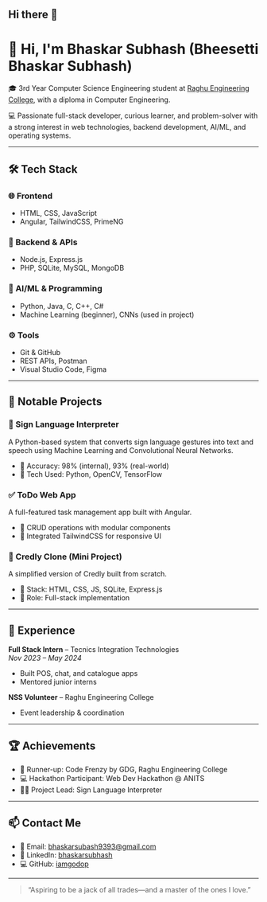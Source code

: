 ## Hi there 👋

# 👋 Hi, I'm Bhaskar Subhash (Bheesetti Bhaskar Subhash)

🎓 3rd Year Computer Science Engineering student at [Raghu Engineering College](https://raghuenggcollege.com/), with a diploma in Computer Engineering.

💻 Passionate full-stack developer, curious learner, and problem-solver with a strong interest in web technologies, backend development, AI/ML, and operating systems.

---

## 🛠️ Tech Stack

### 🌐 Frontend
- HTML, CSS, JavaScript
- Angular, TailwindCSS, PrimeNG

### 🧠 Backend & APIs
- Node.js, Express.js
- PHP, SQLite, MySQL, MongoDB

### 🤖 AI/ML & Programming
- Python, Java, C, C++, C#
- Machine Learning (beginner), CNNs (used in project)

### ⚙️ Tools
- Git & GitHub
- REST APIs, Postman
- Visual Studio Code, Figma

---

## 📌 Notable Projects

### 🧠 Sign Language Interpreter
A Python-based system that converts sign language gestures into text and speech using Machine Learning and Convolutional Neural Networks.
- 🔹 Accuracy: 98% (internal), 93% (real-world)
- 🔧 Tech Used: Python, OpenCV, TensorFlow

### ✅ ToDo Web App
A full-featured task management app built with Angular.
- 🔹 CRUD operations with modular components
- 🔹 Integrated TailwindCSS for responsive UI

### 🧾 Credly Clone (Mini Project)
A simplified version of Credly built from scratch.
- 🔹 Stack: HTML, CSS, JS, SQLite, Express.js
- 🔹 Role: Full-stack implementation

---

## 💼 Experience

**Full Stack Intern** – Tecnics Integration Technologies  
*Nov 2023 – May 2024*  
- Built POS, chat, and catalogue apps  
- Mentored junior interns  

**NSS Volunteer** – Raghu Engineering College  
- Event leadership & coordination

---

## 🏆 Achievements
- 🥈 Runner-up: Code Frenzy by GDG, Raghu Engineering College
- 💻 Hackathon Participant: Web Dev Hackathon @ ANITS
- 👨‍💼 Project Lead: Sign Language Interpreter

---

## 📫 Contact Me
- 📧 Email: bhaskarsubash9393@gmail.com  
- 🔗 LinkedIn: [bhaskarsubhash](https://www.linkedin.com/in/bhaskarsubhash/)  
- 💻 GitHub: [iamgodop](https://github.com/iamgodop)

---

> “Aspiring to be a jack of all trades—and a master of the ones I love.”  
